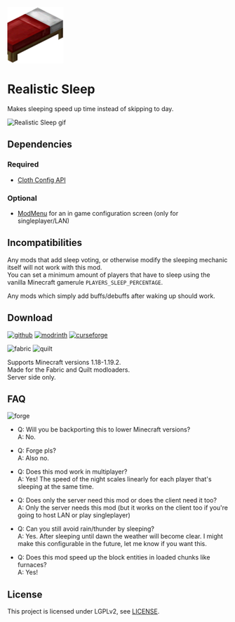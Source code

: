 ![Realistic Sleep icon](docs/media/icon_128x128.png)

# Realistic Sleep

Makes sleeping speed up time instead of skipping to day.

![Realistic Sleep gif](docs/media/realistic_sleep.gif)

## Dependencies

### Required

- [Cloth Config API](https://modrinth.com/mod/cloth-config)

### Optional

- [ModMenu](https://modrinth.com/mod/modmenu) for an in game configuration screen (only for singleplayer/LAN)

## Incompatibilities  

Any mods that add sleep voting, or otherwise modify the sleeping mechanic itself will not work with this mod.  
You can set a minimum amount of players that have to sleep using the vanilla Minecraft gamerule `PLAYERS_SLEEP_PERCENTAGE`.

Any mods which simply add buffs/debuffs after waking up should work.

## Download

[![github](https://cdn.jsdelivr.net/npm/@intergrav/devins-badges@2/assets/cozy/available/github_vector.svg)](https://github.com/Steveplays28/pathunderfencegates)
[![modrinth](https://cdn.jsdelivr.net/npm/@intergrav/devins-badges@2/assets/cozy/available/modrinth_vector.svg)](https://modrinth.com/mod/pathunderfencegates)
[![curseforge](https://cdn.jsdelivr.net/npm/@intergrav/devins-badges@2/assets/cozy/available/curseforge_vector.svg)](https://www.curseforge.com/minecraft/mc-mods/pathunderfencegates)

![fabric](https://cdn.jsdelivr.net/npm/@intergrav/devins-badges@2/assets/compact/supported/fabric_vector.svg)
![quilt](https://cdn.jsdelivr.net/npm/@intergrav/devins-badges@2/assets/compact/supported/quilt_vector.svg)

Supports Minecraft versions 1.18-1.19.2.  
Made for the Fabric and Quilt modloaders.  
Server side only.

## FAQ

![forge](https://cdn.jsdelivr.net/npm/@intergrav/devins-badges@2/assets/cozy/unsupported/forge_vector.svg)

- Q: Will you be backporting this to lower Minecraft versions?  
A: No.

- Q: Forge pls?  
A: Also no.

- Q: Does this mod work in multiplayer?  
A: Yes! The speed of the night scales linearly for each player that's sleeping at the same time.

- Q: Does only the server need this mod or does the client need it too?  
A: Only the server needs this mod (but it works on the client too if you're going to host LAN or play singleplayer)

- Q: Can you still avoid rain/thunder by sleeping?  
A: Yes. After sleeping until dawn the weather will become clear. I might make this configurable in the future, let me know if you want this.

- Q: Does this mod speed up the block entities in loaded chunks like furnaces?  
A: Yes!

## License

This project is licensed under LGPLv2, see [LICENSE](https://github.com/Steveplays28/pathunderfencegates/blob/main/LICENSE).
